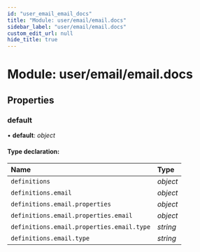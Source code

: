 ```yaml
---
id: "user_email_email_docs"
title: "Module: user/email/email.docs"
sidebar_label: "user/email/email.docs"
custom_edit_url: null
hide_title: true
---
```


# Module: user/email/email.docs

## Properties

### default

• **default**: *object*

#### Type declaration:

| Name | Type |
| :------ | :------ |
| `definitions` | *object* |
| `definitions.email` | *object* |
| `definitions.email.properties` | *object* |
| `definitions.email.properties.email` | *object* |
| `definitions.email.properties.email.type` | *string* |
| `definitions.email.type` | *string* |
